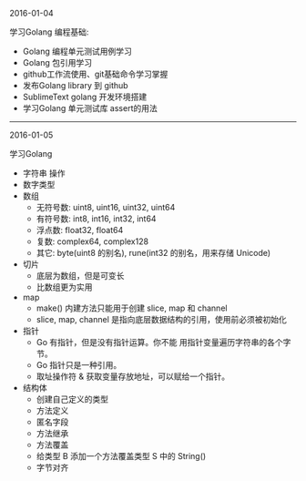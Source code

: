 2016-01-04

学习Golang 编程基础:
- Golang 编程单元测试用例学习
- Golang 包引用学习
- github工作流使用、git基础命令学习掌握
- 发布Golang library 到 github
- SublimeText golang 开发环境搭建
- 学习Golang 单元测试库 assert的用法

---------------------------------

2016-01-05

学习Golang 
- 字符串 操作
- 数字类型
- 数组
     - 无符号数: uint8, uint16, uint32, uint64
     - 有符号数: int8, int16, int32, int64
     - 浮点数: float32, float64
     - 复数: complex64, complex128
     - 其它: byte(uint8 的别名), rune(int32 的别名，用来存储 Unicode)
- 切片
     - 底层为数组，但是可变长
     - 比数组更为实用
- map
     - make() 内建方法只能用于创建 slice, map 和 channel 
     - slice, map, channel 是指向底层数据结构的引用，使用前必须被初始化
- 指针
     - Go 有指针，但是没有指针运算。你不能 用指针变量遍历字符串的各个字节。
     - Go 指针只是一种引用。
     - 取址操作符 & 获取变量存放地址，可以赋给一个指针。
- 结构体
     * 创建自己定义的类型
     * 方法定义
     * 匿名字段
     * 方法继承
     * 方法覆盖
     * 给类型 B 添加一个方法覆盖类型 S 中的 String()
     * 字节对齐
